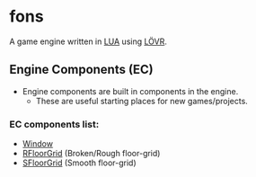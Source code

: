 # fons
A game engine written in [LUA](https://en.wikipedia.org/wiki/Lua_(programming_language)) using [LÖVR](https://github.com/bjornbytes/lovr).

## Engine Components (EC)
- Engine components are built in components in the engine.
    - These are useful starting places for new games/projects.

### EC components list:
- [Window](/src/ec/fons/init/window.lua)
- [RFloorGrid](/src/ec/fons/objects/floorgrid/RFloorGrid.lua) (Broken/Rough floor-grid)
- [SFloorGrid](/src/ec/fons/objects/floorgrid/SFloorGrid.lua) (Smooth floor-grid)
